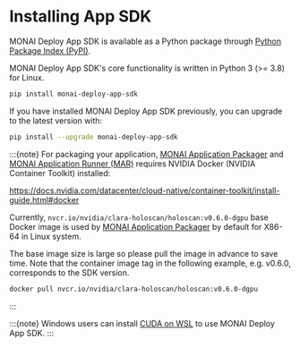 # Installing App SDK

MONAI Deploy App SDK is available as a Python package through [Python Package Index (PyPI)](https://pypi.org/project/monai-deploy-app-sdk/).

MONAI Deploy App SDK's core functionality is written in Python 3 (>= 3.8) for Linux.

```bash
pip install monai-deploy-app-sdk
```

If you have installed MONAI Deploy App SDK previously, you can upgrade to the latest version with:

```bash
pip install --upgrade monai-deploy-app-sdk
```

:::{note}
For packaging your application, [MONAI Application Packager](/developing_with_sdk/packaging_app) and [MONAI Application Runner (MAR)](/developing_with_sdk/executing_packaged_app_locally) requires NVIDIA Docker (NVIDIA Container Toolkit) installed:

<https://docs.nvidia.com/datacenter/cloud-native/container-toolkit/install-guide.html#docker>

Currently, `nvcr.io/nvidia/clara-holoscan/holoscan:v0.6.0-dgpu` base Docker image is used by [MONAI Application Packager](/developing_with_sdk/packaging_app) by default for X86-64 in Linux system.

The base image size is large so please pull the image in advance to save time. Note that the container image tag in the following example, e.g. v0.6.0, corresponds to the SDK version.

```bash
docker pull nvcr.io/nvidia/clara-holoscan/holoscan:v0.6.0-dgpu
```

:::

:::{note}
Windows users can install [CUDA on WSL](https://docs.nvidia.com/cuda/wsl-user-guide/index.html) to use MONAI Deploy App SDK.
:::
